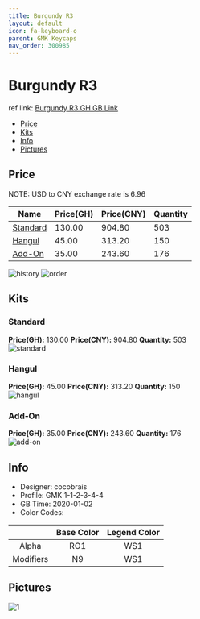 ```yaml
---
title: Burgundy R3 
layout: default
icon: fa-keyboard-o
parent: GMK Keycaps
nav_order: 300985
---
```


# Burgundy R3 

ref link: [Burgundy R3 GH GB Link](https://geekhack.org/index.php?topic=104078.0)  

* [Price](#price)  
* [Kits](#kits)  
* [Info](#info)  
* [Pictures](#pictures)  


## Price  
NOTE: USD to CNY exchange rate is 6.96

| Name          | Price(GH)    |  Price(CNY) | Quantity |
| ------------- | ------------ |  ---------- | -------- |
|[Standard](#standard)|130.00|904.80|503|
|[Hangul](#hangul)|45.00|313.20|150|
|[Add-On](#add-on)|35.00|243.60|176|

<img src="{{ 'assets/images/gmk-keycaps/burgundyr3/history.png' | relative_url }}" alt="history" class="image featured">
<img src="{{ 'assets/images/gmk-keycaps/burgundyr3/order.png' | relative_url }}" alt="order" class="image featured">

## Kits  
### Standard  
**Price(GH):** 130.00    **Price(CNY):** 904.80    **Quantity:** 503  
<img src="{{ 'assets/images/gmk-keycaps/burgundyr3/kits_pics/standard.jpg' | relative_url }}" alt="standard" class="image featured">

### Hangul  
**Price(GH):** 45.00    **Price(CNY):** 313.20    **Quantity:** 150  
<img src="{{ 'assets/images/gmk-keycaps/burgundyr3/kits_pics/hangul.jpg' | relative_url }}" alt="hangul" class="image featured">

### Add-On  
**Price(GH):** 35.00    **Price(CNY):** 243.60    **Quantity:** 176  
<img src="{{ 'assets/images/gmk-keycaps/burgundyr3/kits_pics/add-on.jpg' | relative_url }}" alt="add-on" class="image featured">


## Info  
* Designer: cocobrais  
* Profile: GMK 1-1-2-3-4-4  
* GB Time: 2020-01-02  
* Color Codes:  

| |Base Color     | Legend Color
| :-------------: | :-------------: | :------------:
|Alpha|RO1|WS1
|Modifiers|N9|WS1

## Pictures  
<img src="{{ 'assets/images/gmk-keycaps/burgundyr2/rendering_pics/1.jpg' | relative_url }}" alt="1" class="image featured">
